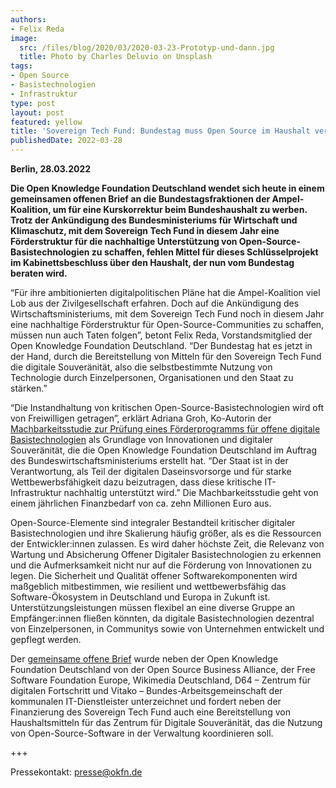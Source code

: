 ```yaml
---
authors:
- Felix Reda
image:
  src: /files/blog/2020/03/2020-03-23-Prototyp-und-dann.jpg
  title: Photo by Charles Deluvio on Unsplash
tags:
- Open Source
- Basistechnologien
- Infrastruktur
type: post
layout: post
featured: yellow
title: 'Sovereign Tech Fund: Bundestag muss Open Source im Haushalt verankern'
publishedDate: 2022-03-28
---
```


**Berlin, 28.03.2022**

**Die Open Knowledge Foundation Deutschland wendet sich heute in einem gemeinsamen offenen Brief an die Bundestagsfraktionen der Ampel-Koalition, um für eine Kurskorrektur beim Bundeshaushalt zu werben. Trotz der Ankündigung des Bundesministeriums für Wirtschaft und Klimaschutz, mit dem Sovereign Tech Fund in diesem Jahr eine Förderstruktur für die nachhaltige Unterstützung von Open-Source-Basistechnologien zu schaffen, fehlen Mittel für dieses Schlüsselprojekt im Kabinettsbeschluss über den Haushalt, der nun vom Bundestag beraten wird.**

“Für ihre ambitionierten digitalpolitischen Pläne hat die Ampel-Koalition viel Lob aus der Zivilgesellschaft erfahren. Doch auf die Ankündigung des Wirtschaftsministeriums, mit dem Sovereign Tech Fund noch in diesem Jahr eine nachhaltige Förderstruktur für Open-Source-Communities zu schaffen, müssen nun auch Taten folgen”, betont Felix Reda, Vorstandsmitglied der Open Knowledge Foundation Deutschland. “Der Bundestag hat es jetzt in der Hand, durch die Bereitstellung von Mitteln für den Sovereign Tech Fund die digitale Souveränität, also die selbstbestimmte Nutzung von Technologie durch Einzelpersonen, Organisationen und den Staat zu stärken.”

“Die Instandhaltung von kritischen Open-Source-Basistechnologien wird oft von Freiwilligen getragen”, erklärt Adriana Groh, Ko-Autorin der [Machbarkeitsstudie zur Prüfung eines Förderprogramms für offene digitale Basistechnologien](https://sovereigntechfund.de/) als Grundlage von Innovationen und digitaler Souveränität, die die Open Knowledge Foundation Deutschland im Auftrag des Bundeswirtschaftsministeriums erstellt hat. “Der Staat ist in der Verantwortung, als Teil der digitalen Daseinsvorsorge und für starke Wettbewerbsfähigkeit dazu beizutragen, dass diese kritische IT-Infrastruktur nachhaltig unterstützt wird.” Die Machbarkeitsstudie geht von einem jährlichen Finanzbedarf von ca. zehn Millionen Euro aus.

Open-Source-Elemente sind integraler Bestandteil kritischer digitaler Basistechnologien und ihre Skalierung häufig größer, als es die Ressourcen der Entwickler:innen zulassen. Es wird daher höchste Zeit, die Relevanz von Wartung und Absicherung Offener Digitaler Basistechnologien zu erkennen und die Aufmerksamkeit nicht nur auf die Förderung von Innovationen zu legen. Die Sicherheit und Qualität offener Softwarekomponenten wird maßgeblich mitbestimmen, wie resilient und wettbewerbsfähig das Software-Ökosystem in Deutschland und Europa in Zukunft ist. Unterstützungsleistungen müssen flexibel an eine diverse Gruppe an Empfänger:innen fließen könnten, da digitale Basistechnologien dezentral von Einzelpersonen, in Communitys sowie von Unternehmen entwickelt und gepflegt werden.

Der [gemeinsame offene Brief](https://raw.githubusercontent.com/okfde/okfn.de/master/static/files/blog/2022/03/2022-03-28_Offener_Brief_Bundeshaushalt_OpenSource.pdf) wurde neben der Open Knowledge Foundation Deutschland von der Open Source Business Alliance, der Free Software Foundation Europe, Wikimedia Deutschland, D64 – Zentrum für digitalen Fortschritt und Vitako – Bundes-Arbeitsgemeinschaft der kommunalen IT-Dienstleister unterzeichnet und fordert neben der Finanzierung des Sovereign Tech Fund auch eine Bereitstellung von Haushaltsmitteln für das Zentrum für Digitale Souveränität, das die Nutzung von Open-Source-Software in der Verwaltung koordinieren soll.

+++

Pressekontakt: presse@okfn.de